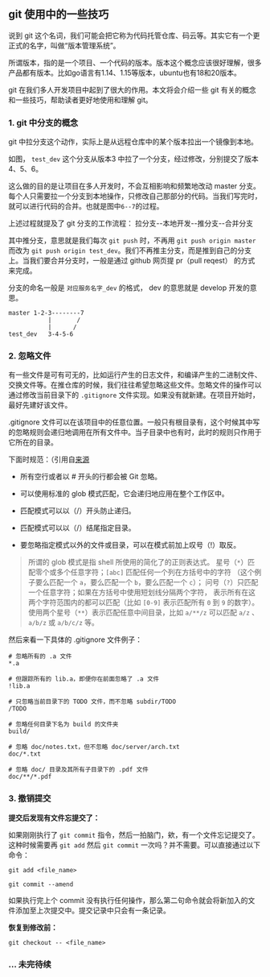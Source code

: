 ## git 使用中的一些技巧

说到 git 这个名词，我们可能会把它称为代码托管仓库、码云等。其实它有一个更正式的名字，叫做“版本管理系统”。

所谓版本，指的是一个项目、一个代码的版本。版本这个概念应该很好理解，很多产品都有版本。比如go语言有1.14、1.15等版本，ubuntu也有18和20版本。

git 在我们多人开发项目中起到了很大的作用。本文将会介绍一些 git 有关的概念和一些技巧，帮助读者更好地使用和理解 git。

### 1. git 中分支的概念

git 中拉分支这个动作，实际上是从远程仓库中的某个版本拉出一个镜像到本地。

如图， `test_dev` 这个分支从版本3 中拉了一个分支，经过修改，分别提交了版本 4、5、6。

这么做的目的是让项目在多人开发时，不会互相影响和频繁地改动 master 分支。每个人只需要拉一个分支到本地操作，只修改自己那部分的代码。当我们写完时，就可以进行代码的合并。也就是图中`6--7`的过程。

上述过程就提及了 git 分支的工作流程： 拉分支--本地开发--推分支--合并分支

其中推分支，意思就是我们每次 `git push` 时，不再用 `git push origin master` 而改为 `git push origin test_dev`。我们不再推主分支，而是推到自己的分支上。当我们要合并分支时，一般是通过 github 网页提 pr（pull reqest） 的方式来完成。

分支的命名一般是 `对应服务名字_dev` 的格式， dev 的意思就是 develop 开发的意思。

```
master 1-2-3--------7
           |       /
           |      /
test_dev   3-4-5-6
```

### 2. 忽略文件

有一些文件是可有可无的，比如运行产生的日志文件，和编译产生的二进制文件、交换文件等。在推仓库的时候，我们往往希望忽略这些文件。忽略文件的操作可以通过修改当前目录下的 `.gitignore` 文件实现。如果没有就新建。在项目开始时，最好先建好该文件。

.gitignore 文件可以在该项目中的任意位置。一般只有根目录有，这个时候其中写的忽略规则会递归地调用在所有文件中。当子目录中也有时，此时的规则只作用于它所在的目录。

下面时规范：（引用自[来源](https://git-scm.com/book/zh/v2/Git-%E5%9F%BA%E7%A1%80-%E8%AE%B0%E5%BD%95%E6%AF%8F%E6%AC%A1%E6%9B%B4%E6%96%B0%E5%88%B0%E4%BB%93%E5%BA%93)

* 所有空行或者以 # 开头的行都会被 Git 忽略。

* 可以使用标准的 glob 模式匹配，它会递归地应用在整个工作区中。

* 匹配模式可以以（/）开头防止递归。

* 匹配模式可以以（/）结尾指定目录。

* 要忽略指定模式以外的文件或目录，可以在模式前加上叹号（!）取反。

>所谓的 glob 模式是指 shell 所使用的简化了的正则表达式。 星号（`*`）匹配零个或多个任意字符；`[abc]` 匹配任何一个列在方括号中的字符 （这个例子要么匹配一个 `a`，要么匹配一个 `b`，要么匹配一个 `c`）； 问号（`?`）只匹配一个任意字符；如果在方括号中使用短划线分隔两个字符， 表示所有在这两个字符范围内的都可以匹配（比如 `[0-9]` 表示匹配所有 `0` 到 `9` 的数字）。 使用两个星号（`**`）表示匹配任意中间目录，比如 `a/**/z` 可以匹配 `a/z` 、 `a/b/z` 或 `a/b/c/z` 等。

然后来看一下具体的 .gitignore 文件例子：

```
# 忽略所有的 .a 文件
*.a

# 但跟踪所有的 lib.a，即便你在前面忽略了 .a 文件
!lib.a

# 只忽略当前目录下的 TODO 文件，而不忽略 subdir/TODO
/TODO

# 忽略任何目录下名为 build 的文件夹
build/

# 忽略 doc/notes.txt，但不忽略 doc/server/arch.txt
doc/*.txt

# 忽略 doc/ 目录及其所有子目录下的 .pdf 文件
doc/**/*.pdf
```

### 3. 撤销提交

**提交后发现有文件忘提交了：**

如果刚刚执行了 `git commit` 指令，然后一拍脑门，欸，有一个文件忘记提交了。这种时候需要再 `git add` 然后 `git commit` 一次吗？并不需要。可以直接通过以下命令：

```
git add <file_name>

git commit --amend
```

如果执行完上个 commit 没有执行任何操作，那么第二句命令就会将新加入的文件添加至上次提交中。提交记录中只会有一条记录。

**恢复到修改前：**

`git checkout -- <file_name>`

### ... 未完待续
